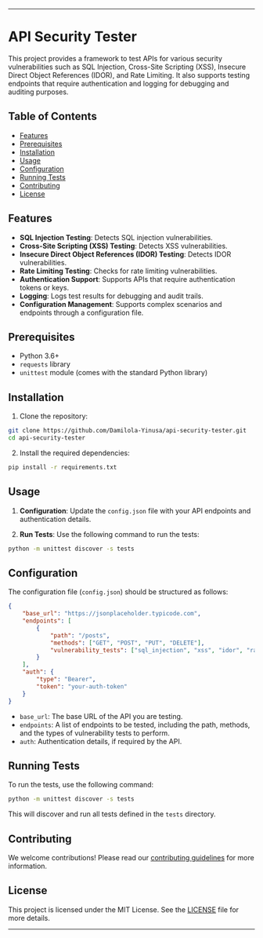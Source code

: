 
---

# API Security Tester

This project provides a framework to test APIs for various security vulnerabilities such as SQL Injection, Cross-Site Scripting (XSS), Insecure Direct Object References (IDOR), and Rate Limiting. It also supports testing endpoints that require authentication and logging for debugging and auditing purposes.

## Table of Contents

- [Features](#features)
- [Prerequisites](#prerequisites)
- [Installation](#installation)
- [Usage](#usage)
- [Configuration](#configuration)
- [Running Tests](#running-tests)
- [Contributing](#contributing)
- [License](#license)

## Features

- **SQL Injection Testing**: Detects SQL injection vulnerabilities.
- **Cross-Site Scripting (XSS) Testing**: Detects XSS vulnerabilities.
- **Insecure Direct Object References (IDOR) Testing**: Detects IDOR vulnerabilities.
- **Rate Limiting Testing**: Checks for rate limiting vulnerabilities.
- **Authentication Support**: Supports APIs that require authentication tokens or keys.
- **Logging**: Logs test results for debugging and audit trails.
- **Configuration Management**: Supports complex scenarios and endpoints through a configuration file.

## Prerequisites

- Python 3.6+
- `requests` library
- `unittest` module (comes with the standard Python library)

## Installation

1. Clone the repository:

```bash
git clone https://github.com/Damilola-Yinusa/api-security-tester.git
cd api-security-tester
```

2. Install the required dependencies:

```bash
pip install -r requirements.txt
```

## Usage

1. **Configuration**: Update the `config.json` file with your API endpoints and authentication details.

2. **Run Tests**: Use the following command to run the tests:

```bash
python -m unittest discover -s tests
```

## Configuration

The configuration file (`config.json`) should be structured as follows:

```json
{
    "base_url": "https://jsonplaceholder.typicode.com",
    "endpoints": [
        {
            "path": "/posts",
            "methods": ["GET", "POST", "PUT", "DELETE"],
            "vulnerability_tests": ["sql_injection", "xss", "idor", "rate_limiting"]
        }
    ],
    "auth": {
        "type": "Bearer",
        "token": "your-auth-token"
    }
}
```

- `base_url`: The base URL of the API you are testing.
- `endpoints`: A list of endpoints to be tested, including the path, methods, and the types of vulnerability tests to perform.
- `auth`: Authentication details, if required by the API.

## Running Tests

To run the tests, use the following command:

```bash
python -m unittest discover -s tests
```

This will discover and run all tests defined in the `tests` directory.

## Contributing

We welcome contributions! Please read our [contributing guidelines](CONTRIBUTING.md) for more information.

## License

This project is licensed under the MIT License. See the [LICENSE](LICENSE) file for more details.

---

